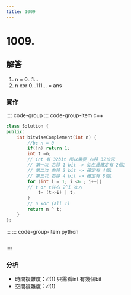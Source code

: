 ```yaml
---
title: 1009
---
```


# 1009.  
## 解答
1. n = 0...1...  
2. n xor 0...111... = ans
### 實作

:::: code-group
::: code-group-item c++

``` cpp
class Solution {
public:
    int bitwiseComplement(int n) {
        //bc n = 0
        if(!n) return 1;
        int t =n;
        // int 有 32bit 所以需要 右移 32位元
        // 第一次 右移 1 bit -> 從左邊確定有 2個1
        // 第二次 右移 2 bit -> 確定有 4個1
        // 第三次 右移 4 bit -> 確定有 8個1
        for (int i = 1; i <6 ; i++){
        // t or t往右 2^i 次方
            t= (t>>i) | t;
        }
        // n xor (all 1)
        return n ^ t;
    }
};

```

:::
::: code-group-item python

``` python

```
::::

### 分析
- 時間複雜度：$\mathcal{O}(1)$
只需看int 有幾個bit   
- 空間複雜度：$\mathcal{O}(1)$

